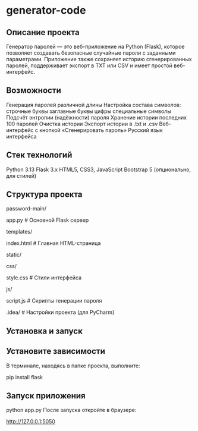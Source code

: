 # generator-code
## Описание проекта
Генератор паролей — это веб-приложение на Python (Flask), которое позволяет создавать безопасные случайные пароли с заданными параметрами.
Приложение также сохраняет историю сгенерированных паролей, поддерживает экспорт в TXT или CSV и имеет простой веб-интерфейс.

## Возможности
Генерация паролей различной длины
Настройка состава символов:
строчные буквы
заглавные буквы
цифры
специальные символы
Подсчёт энтропии (надёжности) пароля
Хранение истории последних 100 паролей
Очистка истории
Экспорт истории в .txt и .csv
Веб-интерфейс с кнопкой «Сгенерировать пароль»
Русский язык интерфейса

## Стек технологий
Python 3.13
Flask 3.x
HTML5, CSS3, JavaScript
Bootstrap 5 (опционально, для стилей)

## Структура проекта

password-main/

app.py                # Основной Flask сервер


templates/

index.html        # Главная HTML-страница

static/

css/

style.css     # Стили интерфейса

js/

script.js     # Скрипты генерации пароля

.idea/                # Настройки проекта (для PyCharm)

## Установка и запуск
## Установите зависимости
В терминале, находясь в папке проекта, выполните:

pip install flask
## Запуск приложения

python app.py
После запуска откройте в браузере:

http://127.0.0.1:5050
